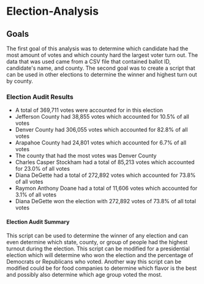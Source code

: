 # Election-Analysis
## Goals
  The first goal of this analysis was to determine which candidate had the most amount of votes and which county hard the largest voter turn out. The data that was used came from a CSV file that contained ballot ID, candidate's name, and county. The second goal was to create a script that can be used in other elections to determine the winner and highest turn out by county.
### Election Audit Results
- A total of 369,711 votes were accounted for in this election
- Jefferson County had 38,855 votes which accounted for 10.5% of all votes
- Denver County had 306,055 votes which accounted for 82.8% of all votes
- Arapahoe County had 24,801 votes which accounted for 6.7% of all votes
- The county that had the most votes was Denver County
-  Charles Casper Stockham had a total of 85,213 votes which accounted for 23.0% of all votes
- Diana DeGette had a total of 272,892 votes which accounted for 73.8% of all votes
- Raymon Anthony Doane had a total of 11,606 votes which accounted for 3.1% of all votes
- Diana DeGette won the election with 272,892 votes of 73.8% of all total votes
#### Election Audit Summary
This script can be used to determine the winner of any election and can even determine which state, county, or group of people had the highest turnout
during the election. This script can be modified for a presidential election which will determine who won the election and the percentage of Democrats or Republicans who voted. Another way this script can be modified could be for food companies to determine which flavor is the best and possibly also determine which age group voted the most. 
